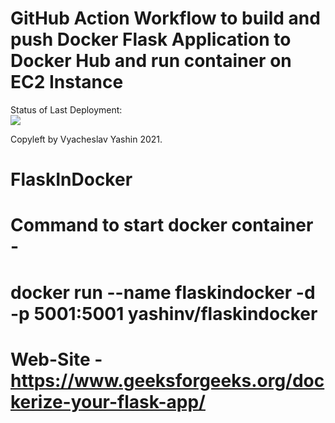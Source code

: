 # GitHub Action Workflow to build and push Docker Flask Application to Docker Hub and run container on EC2 Instance



Status of Last Deployment:<br>
<img src="https://github.com/vyashin-devops/FlaskInDocker/workflows/Docker-Flask-Application-EC2/badge.svg?branch=main"><br>



Copyleft by Vyacheslav Yashin 2021.

# FlaskInDocker
# Command to start docker container - 
#       docker run --name flaskindocker -d -p 5001:5001 yashinv/flaskindocker
# Web-Site - https://www.geeksforgeeks.org/dockerize-your-flask-app/
